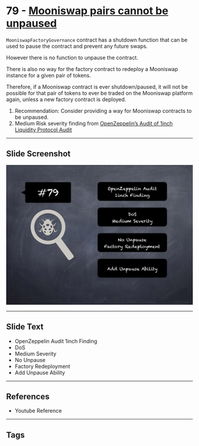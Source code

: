 
# 79 - [Mooniswap pairs cannot be unpaused](./Mooniswap%20pairs%20cannot%20be%20unpaused.md)

`MooniswapFactoryGovernance` contract has a shutdown function that can be used to pause the contract and prevent any future swaps.

However there is no function to unpause the contract. 

There is also no way for the factory contract to redeploy a Mooniswap instance for a given pair of tokens. 

Therefore, if a Mooniswap contract is ever shutdown/paused, it will not be possible for that pair of tokens to ever be traded on the Mooniswap platform again, unless a new factory contract is deployed.

1. Recommendation: Consider providing a way for Mooniswap contracts to be unpaused.
2. Medium Risk severity finding from [OpenZeppelin’s Audit of 1inch Liquidity Protocol Audit](https://blog.openzeppelin.com/1inch-liquidity-protocol-audit/)
___
## Slide Screenshot
![079.png](../../images/7.%20Audit%20Findings%20101/079.png)
___
## Slide Text
- OpenZeppelin Audit 1inch Finding
- DoS
- Medium Severity
- No Unpause
- Factory Redeployment
- Add Unpause Ability
___
## References
- Youtube Reference
___
## Tags
